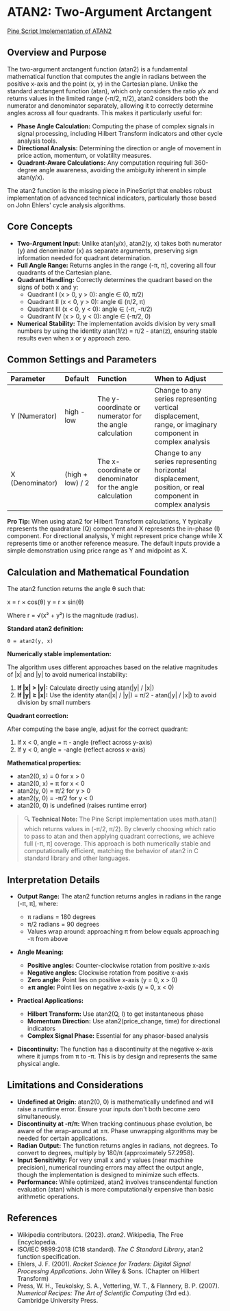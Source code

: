 # ATAN2: Two-Argument Arctangent

[Pine Script Implementation of ATAN2](https://github.com/mihakralj/pinescript/blob/main/indicators/numerics/atan2.pine)

## Overview and Purpose

The two-argument arctangent function (atan2) is a fundamental mathematical function that computes the angle in radians between the positive x-axis and the point (x, y) in the Cartesian plane. Unlike the standard arctangent function (atan), which only considers the ratio y/x and returns values in the limited range (-π/2, π/2), atan2 considers both the numerator and denominator separately, allowing it to correctly determine angles across all four quadrants. This makes it particularly useful for:

*   **Phase Angle Calculation:** Computing the phase of complex signals in signal processing, including Hilbert Transform indicators and other cycle analysis tools.
*   **Directional Analysis:** Determining the direction or angle of movement in price action, momentum, or volatility measures.
*   **Quadrant-Aware Calculations:** Any computation requiring full 360-degree angle awareness, avoiding the ambiguity inherent in simple atan(y/x).

The atan2 function is the missing piece in PineScript that enables robust implementation of advanced technical indicators, particularly those based on John Ehlers' cycle analysis algorithms.

## Core Concepts

*   **Two-Argument Input:** Unlike atan(y/x), atan2(y, x) takes both numerator (y) and denominator (x) as separate arguments, preserving sign information needed for quadrant determination.
*   **Full Angle Range:** Returns angles in the range (-π, π], covering all four quadrants of the Cartesian plane.
*   **Quadrant Handling:** Correctly determines the quadrant based on the signs of both x and y:
    *   Quadrant I (x > 0, y > 0): angle ∈ (0, π/2)
    *   Quadrant II (x < 0, y > 0): angle ∈ (π/2, π)
    *   Quadrant III (x < 0, y < 0): angle ∈ (-π, -π/2)
    *   Quadrant IV (x > 0, y < 0): angle ∈ (-π/2, 0)
*   **Numerical Stability:** The implementation avoids division by very small numbers by using the identity atan(1/z) = π/2 - atan(z), ensuring stable results even when x or y approach zero.

## Common Settings and Parameters

| Parameter | Default | Function | When to Adjust |
|:----------|:--------|:---------|:---------------|
| Y (Numerator) | high - low | The y-coordinate or numerator for the angle calculation | Change to any series representing vertical displacement, range, or imaginary component in complex analysis |
| X (Denominator) | (high + low) / 2 | The x-coordinate or denominator for the angle calculation | Change to any series representing horizontal displacement, position, or real component in complex analysis |

**Pro Tip:** When using atan2 for Hilbert Transform calculations, Y typically represents the quadrature (Q) component and X represents the in-phase (I) component. For directional analysis, Y might represent price change while X represents time or another reference measure. The default inputs provide a simple demonstration using price range as Y and midpoint as X.

## Calculation and Mathematical Foundation

The atan2 function returns the angle θ such that:

x = r × cos(θ)
y = r × sin(θ)

Where r = √(x² + y²) is the magnitude (radius).

**Standard atan2 definition:**
```
θ = atan2(y, x)
```

**Numerically stable implementation:**

The algorithm uses different approaches based on the relative magnitudes of |x| and |y| to avoid numerical instability:

1. **If |x| > |y|:** Calculate directly using atan(|y| / |x|)
2. **If |y| ≥ |x|:** Use the identity atan(|x| / |y|) = π/2 - atan(|y| / |x|) to avoid division by small numbers

**Quadrant correction:**

After computing the base angle, adjust for the correct quadrant:
1. If x < 0, angle = π - angle (reflect across y-axis)
2. If y < 0, angle = -angle (reflect across x-axis)

**Mathematical properties:**
*   atan2(0, x) = 0 for x > 0
*   atan2(0, x) = π for x < 0  
*   atan2(y, 0) = π/2 for y > 0
*   atan2(y, 0) = -π/2 for y < 0
*   atan2(0, 0) is undefined (raises runtime error)

> 🔍 **Technical Note:** The Pine Script implementation uses math.atan() which returns values in (-π/2, π/2). By cleverly choosing which ratio to pass to atan and then applying quadrant corrections, we achieve full (-π, π] coverage. This approach is both numerically stable and computationally efficient, matching the behavior of atan2 in C standard library and other languages.

## Interpretation Details

*   **Output Range:** The atan2 function returns angles in radians in the range (-π, π], where:
    *   π radians = 180 degrees
    *   π/2 radians = 90 degrees
    *   Values wrap around: approaching π from below equals approaching -π from above
    
*   **Angle Meaning:**
    *   **Positive angles:** Counter-clockwise rotation from positive x-axis
    *   **Negative angles:** Clockwise rotation from positive x-axis
    *   **Zero angle:** Point lies on positive x-axis (y = 0, x > 0)
    *   **±π angle:** Point lies on negative x-axis (y = 0, x < 0)

*   **Practical Applications:**
    *   **Hilbert Transform:** Use atan2(Q, I) to get instantaneous phase
    *   **Momentum Direction:** Use atan2(price_change, time) for directional indicators
    *   **Complex Signal Phase:** Essential for any phasor-based analysis

*   **Discontinuity:** The function has a discontinuity at the negative x-axis where it jumps from π to -π. This is by design and represents the same physical angle.

## Limitations and Considerations

*   **Undefined at Origin:** atan2(0, 0) is mathematically undefined and will raise a runtime error. Ensure your inputs don't both become zero simultaneously.
*   **Discontinuity at -π/π:** When tracking continuous phase evolution, be aware of the wrap-around at ±π. Phase unwrapping algorithms may be needed for certain applications.
*   **Radian Output:** The function returns angles in radians, not degrees. To convert to degrees, multiply by 180/π (approximately 57.2958).
*   **Input Sensitivity:** For very small x and y values (near machine precision), numerical rounding errors may affect the output angle, though the implementation is designed to minimize such effects.
*   **Performance:** While optimized, atan2 involves transcendental function evaluation (atan) which is more computationally expensive than basic arithmetic operations.

## References

*   Wikipedia contributors. (2023). *atan2*. Wikipedia, The Free Encyclopedia.
*   ISO/IEC 9899:2018 (C18 standard). *The C Standard Library*, atan2 function specification.
*   Ehlers, J. F. (2001). *Rocket Science for Traders: Digital Signal Processing Applications*. John Wiley & Sons. (Chapter on Hilbert Transform)
*   Press, W. H., Teukolsky, S. A., Vetterling, W. T., & Flannery, B. P. (2007). *Numerical Recipes: The Art of Scientific Computing* (3rd ed.). Cambridge University Press.
